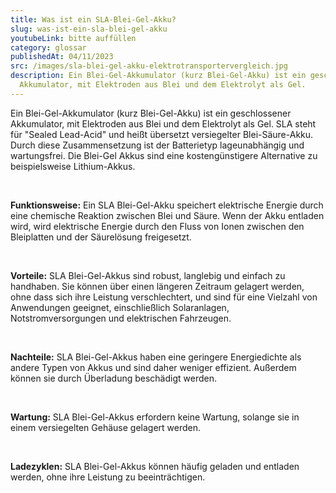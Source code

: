 ```yaml
---
title: Was ist ein SLA-Blei-Gel-Akku?
slug: was-ist-ein-sla-blei-gel-akku
youtubeLink: bitte auffüllen
category: glossar
publishedAt: 04/11/2023
src: /images/sla-blei-gel-akku-elektrotransportervergleich.jpg
description: Ein Blei-Gel-Akkumulator (kurz Blei-Gel-Akku) ist ein geschlossener
  Akkumulator, mit Elektroden aus Blei und dem Elektrolyt als Gel.
---
```

Ein Blei-Gel-Akkumulator (kurz Blei-Gel-Akku) ist ein geschlossener Akkumulator, mit Elektroden aus Blei und dem Elektrolyt als Gel. SLA steht für "Sealed Lead-Acid" und heißt übersetzt versiegelter Blei-Säure-Akku. Durch diese Zusammensetzung ist der Batterietyp lageunabhängig und wartungsfrei. Die Blei-Gel Akkus sind eine kostengünstigere Alternative zu beispielsweise Lithium-Akkus. 

<br />

**Funktionsweise:** Ein SLA Blei-Gel-Akku speichert elektrische Energie durch eine chemische Reaktion zwischen Blei und Säure. Wenn der Akku entladen wird, wird elektrische Energie durch den Fluss von Ionen zwischen den Bleiplatten und der Säurelösung freigesetzt.

<br />

**Vorteile:** SLA Blei-Gel-Akkus sind robust, langlebig und einfach zu handhaben. Sie können über einen längeren Zeitraum gelagert werden, ohne dass sich ihre Leistung verschlechtert, und sind für eine Vielzahl von Anwendungen geeignet, einschließlich Solaranlagen, Notstromversorgungen und elektrischen Fahrzeugen.

<br />

**Nachteile:** SLA Blei-Gel-Akkus haben eine geringere Energiedichte als andere Typen von Akkus und sind daher weniger effizient. Außerdem können sie durch Überladung beschädigt werden.

<br />

**Wartung:** SLA Blei-Gel-Akkus erfordern keine Wartung, solange sie in einem versiegelten Gehäuse gelagert werden.

<br />

**Ladezyklen:** SLA Blei-Gel-Akkus können häufig geladen und entladen werden, ohne ihre Leistung zu beeinträchtigen.